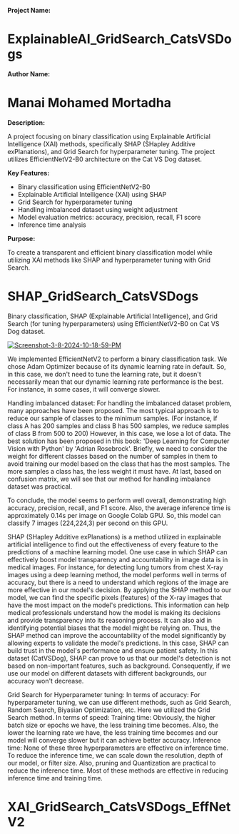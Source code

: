 **Project Name:** 
 
# ExplainableAI_GridSearch_CatsVSDogs  
 
**Author Name:** 

# Manai Mohamed Mortadha

**Description:**

A project focusing on binary classification using Explainable Artificial Intelligence (XAI) methods, specifically SHAP (SHapley Additive exPlanations), and Grid Search for hyperparameter tuning. The project utilizes EfficientNetV2-B0 architecture on the Cat VS Dog dataset.

**Key Features:**

- Binary classification using EfficientNetV2-B0
- Explainable Artificial Intelligence (XAI) using SHAP
- Grid Search for hyperparameter tuning
- Handling imbalanced dataset using weight adjustment
- Model evaluation metrics: accuracy, precision, recall, F1 score
- Inference time analysis

**Purpose:**

To create a transparent and efficient binary classification model while utilizing XAI methods like SHAP and hyperparameter tuning with Grid Search.

# SHAP_GridSearch_CatsVSDogs
Binary classification, SHAP (Explainable Artificial Intelligence), and Grid Search (for tuning hyperparameters) using EfficientNetV2-B0 on Cat VS Dog dataset.

<a href="https://imgbb.com/"><img src="https://i.ibb.co/Q9fRKzk/Screenshot-3-8-2024-10-18-59-PM.png" alt="Screenshot-3-8-2024-10-18-59-PM" border="0" /></a>

We implemented EfficientNetV2 to perform a binary classification task.
We chose Adam Optimizer because of its dynamic learning rate in default. So, in this case, we don't need to tune the learning rate, but it doesn't necessarily mean that our dynamic learning rate performance is the best. For instance, in some cases, it will converge slower. 

Handling imbalanced dataset:
For handling the imbalanced dataset problem, many approaches have been proposed. The most typical approach is to reduce our sample of classes to the minimum samples. (For instance, if class A has 200 samples and class B has 500 samples, we reduce samples of class B from 500 to 200) However, in this case, we lose a lot of data. The best solution has been proposed in this book: 'Deep Learning for Computer Vision with Python' by 'Adrian Rosebrock'. Briefly, we need to consider the weight for different classes based on the number of samples in them to avoid training our model based on the class that has the most samples. The more samples a class has, the less weight it must have.
At last, based on confusion matrix, we will see that our method for handling imbalance dataset was practical.

To conclude, the model seems to perform well overall, demonstrating high accuracy, precision, recall, and F1 score. Also, the average inference time is approximately 0.14s per image on Google Colab GPU. So, this model can classify 7 images (224,224,3) per second on this GPU.

SHAP (SHapley Additive exPlanations) is a method utilized in explainable artificial intelligence to find out the effectiveness of every feature to the predictions of a machine learning model. One use case in which SHAP can effectively boost model transparency and accountability in image data is in medical images. For instance, for detecting lung tumors from chest X-ray images using a deep learning method, the model performs well in terms of accuracy, but there is a need to understand which regions of the image are more effective in our model's decision. By applying the SHAP method to our model, we can find the specific pixels (features) of the X-ray images that have the most impact on the model's predictions. This information can help medical professionals understand how the model is making its decisions and provide transparency into its reasoning process. It can also aid in identifying potential biases that the model might be relying on. Thus, the SHAP method can improve the accountability of the model significantly by allowing experts to validate the model's predictions. In this case, SHAP can build trust in the model's performance and ensure patient safety.
In this dataset (CatVSDog), SHAP can prove to us that our model's detection is not based on non-important features, such as background. Consequently, if we use our model on different datasets with different backgrounds, our accuracy won't decrease.

Grid Search for Hyperparameter tuning:
In terms of accuracy: For hyperparameter tuning, we can use different methods, such as Grid Search, Random Search, Biyasian Optimization, etc. Here we utilized the Grid Search method.
In terms of speed:
Training time: Obviously, the higher batch size or epochs we have, the less training time becomes. Also, the lower the learning rate we have, the less training time becomes and our model will converge slower but it can achieve better accuracy.
Inference time: None of these three hyperparameters are effective on inference time. To reduce the inference time, we can scale down the resolution, depth of our model, or filter size. Also, pruning and Quantization are practical to reduce the inference time. Most of these methods are effective in reducing inference time and training time.
# XAI_GridSearch_CatsVSDogs_EffNetV2
